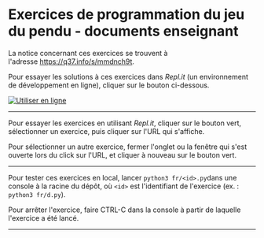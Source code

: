 # Exercices de programmation du jeu du pendu - documents enseignant

La notice concernant ces exercices se trouvent à l'adresse https://q37.info/s/mmdnch9t.

Pour essayer les solutions à ces exercices dans *Repl.it* (un environnement de développement en ligne), cliquer sur le bouton ci-dessous.

[![Utiliser en ligne](https://q37.info/s/pcn9vgnj.svg)](https://repl.it/github/epeios-q37/hangman-fr-teacher)


---

Pour essayer les exercices en utilisant *Repl.it*, cliquer sur le bouton vert, sélectionner un exercice, puis cliquer sur l'URL qui s'affiche.

Pour sélectionner un autre exercice, fermer l'onglet ou la fenêtre qui s'est ouverte lors du click sur l'URL, et cliquer à nouveau sur le bouton vert.

---

Pour tester ces exercices en local, lancer `python3 fr/<id>.py`dans une console à la racine du dépôt, où `<id>` est l'identifiant de l'exercice (ex. : `python3 fr/d.py`).

Pour arrêter l'exercice, faire CTRL-C dans la console à partir de laquelle l'exercice a été lancé.

---